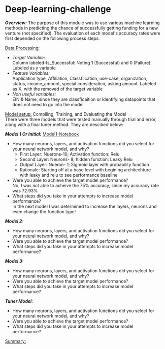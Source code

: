 # Deep-learning-challenge

***Overview:*** The purpose of this module was to use various machine learning methods in predicting the chance of successfully getting funding for a new venture (not specified). The evaluation of each model's accuracy rates were first depended on the following process steps:

<ins>Data Processing:</ins>
* _Target Variable:_  <br>
Column labeled-Is_Successful: Noting 1 (Successful) and 0 (Failure). Labeled as y variable
* _Feature Variables:_ <br>
Application type, Affiliation, Classfiication, use-case, organization, status, income_amount, special consideration, asking amount. Labeled as X, with the removed of the target variable
* _Non useful variables:_ <br> EIN & Name, since they are classficaition or identifying datapoints that does not need to go into the model

<ins>Model setup:</ins> Compiling, Training, and Evaluating the Model <br>
There were three models that were tested manually through trial and error, along with a final tuner method. They are descibed below:

**_Model 1 Or Initial:_** [Model1-Notebook](https://github.com/djthapa22/deep-learning-challenge/blob/main/Initial%20Notebook/Deep_Learning.ipynb)
* How many neurons, layers, and activation functions did you select for your neural network model, and why? <br>
  * First Layer: Nuerons-10; Activation function: Relu
  * Second Layer: Neurons- 8; hidden function: Leaky Relu
  * Output Layer: Nueron- 1; Sigmoid layer with probability function
  * Rationale: Starting off at a base level with begining architechture with leaky and relu to see performance baseline
* Were you able to achieve the target model performance? <br> No, I was not able to acheive the 75% accuracy, since my accuracy rate was 72.93%
* What steps did you take in your attempts to increase model performance? <br> In the next model I was determined to increase the layers, neurons and even change the function type!

**_Model 2:_**
* How many neurons, layers, and activation functions did you select for your neural network model, and why?
* Were you able to achieve the target model performance?
* What steps did you take in your attempts to increase model performance?


**_Model 3:_**
* How many neurons, layers, and activation functions did you select for your neural network model, and why?
* Were you able to achieve the target model performance?
* What steps did you take in your attempts to increase model performance?



**_Tuner Model:_**

* How many neurons, layers, and activation functions did you select for your neural network model, and why?
* Were you able to achieve the target model performance?
* What steps did you take in your attempts to increase model performance?


<ins> Summary:</ins>
